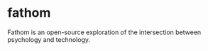 # fathom

Fathom is an open-source exploration of the intersection between psychology and technology.
